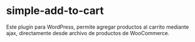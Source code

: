 # simple-add-to-cart
Este plugin para WordPress, permite agregar productos al carrito mediante ajax, directamente desde archivo de productos de WooCommerce.
